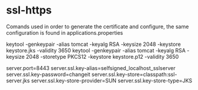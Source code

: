 # ssl-https

Comands used in order to generate the certificate and configure, the same configuration is found in applications.properties

keytool -genkeypair -alias tomcat -keyalg RSA -keysize 2048 -keystore keystore.jks -validity 3650
keytool -genkeypair -alias tomcat -keyalg RSA -keysize 2048 -storetype PKCS12 -keystore keystore.p12 -validity 3650

server.port=8443
server.ssl.key-alias=selfsigned_localhost_sslserver
server.ssl.key-password=changeit
server.ssl.key-store=classpath:ssl-server.jks
server.ssl.key-store-provider=SUN
server.ssl.key-store-type=JKS

